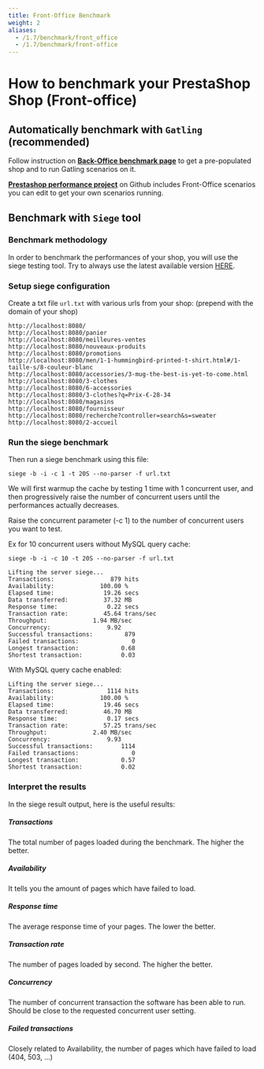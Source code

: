 ```yaml
---
title: Front-Office Benchmark
weight: 2
aliases:
  - /1.7/benchmark/front_office
  - /1.7/benchmark/front-office
---
```


How to benchmark your PrestaShop Shop (Front-office)
==================

## Automatically benchmark with `Gatling` (recommended)

Follow instruction on **[Back-Office benchmark page](https://devdocs.prestashop.com/1.7/scale/benchmark/back-office/)** to get a pre-populated shop and to run Gatling scenarios on it.

**[Prestashop performance project](https://github.com/PrestaShop/performance-project)** on Github includes Front-Office scenarios you can edit to get your own scenarios running.

## Benchmark with `Siege` tool

### Benchmark methodology
In order to benchmark the performances of your shop, you will use the siege testing tool.
Try to always use the latest available version <a href="http://download.joedog.org/siege/siege-latest.tar.gz">HERE</a>.
 
### Setup siege configuration

Create a txt file ```url.txt``` with various urls from your shop: (prepend with the domain of your shop)

```text
http://localhost:8080/
http://localhost:8080/panier
http://localhost:8080/meilleures-ventes
http://localhost:8080/nouveaux-produits
http://localhost:8080/promotions
http://localhost:8080/men/1-1-hummingbird-printed-t-shirt.html#/1-taille-s/8-couleur-blanc
http://localhost:8080/accessories/3-mug-the-best-is-yet-to-come.html
http://localhost:8080/3-clothes
http://localhost:8080/6-accessories
http://localhost:8080/3-clothes?q=Prix-€-28-34
http://localhost:8080/magasins
http://localhost:8080/fournisseur
http://localhost:8080/recherche?controller=search&s=sweater
http://localhost:8080/2-accueil
```

### Run the siege benchmark

Then run a siege benchmark using this file:
```text
siege -b -i -c 1 -t 20S --no-parser -f url.txt
```

We will first warmup the cache by testing 1 time with 1 concurrent user, and then progressively 
raise the number of concurrent users until the performances actually decreases.


Raise the concurrent parameter (-c 1) to the number of concurrent users you want to test.

Ex for 10 concurrent users without MySQL query cache:

```text
siege -b -i -c 10 -t 20S --no-parser -f url.txt  

Lifting the server siege...
Transactions:		         879 hits
Availability:		      100.00 %
Elapsed time:		       19.26 secs
Data transferred:	       37.32 MB
Response time:		        0.22 secs
Transaction rate:	       45.64 trans/sec
Throughput:		        1.94 MB/sec
Concurrency:		        9.92
Successful transactions:         879
Failed transactions:	           0
Longest transaction:	        0.68
Shortest transaction:	        0.03
```

With MySQL query cache enabled:

```text
Lifting the server siege...
Transactions:		        1114 hits
Availability:		      100.00 %
Elapsed time:		       19.46 secs
Data transferred:	       46.70 MB
Response time:		        0.17 secs
Transaction rate:	       57.25 trans/sec
Throughput:		        2.40 MB/sec
Concurrency:		        9.93
Successful transactions:        1114
Failed transactions:	           0
Longest transaction:	        0.57
Shortest transaction:	        0.02
```

### Interpret the results

In the siege result output, here is the useful results:

##### Transactions

The total number of pages loaded during the benchmark. The higher the better.

##### Availability

It tells you the amount of pages which have failed to load.

##### Response time

The average response time of your pages. The lower the better.

##### Transaction rate

The number of pages loaded by second. The higher the better.

##### Concurrency

The number of concurrent transaction the software has been able to run. Should be close to the requested 
concurrent user setting.

##### Failed transactions

Closely related to Availability, the number of pages which have failed to load (404, 503, ...)


